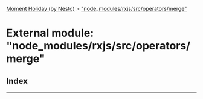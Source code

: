 [Moment Holiday (by Nesto)](../README.md) > ["node_modules/rxjs/src/operators/merge"](../modules/_node_modules_rxjs_src_operators_merge_.md)

# External module: "node_modules/rxjs/src/operators/merge"

## Index

---

